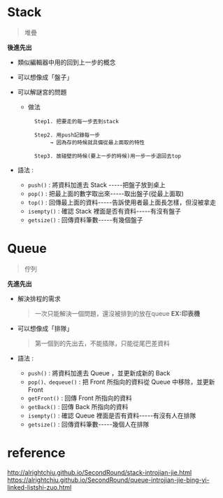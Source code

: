 # Stack
>堆疊

**後進先出**
* 類似編輯器中用的回到上一步的概念

* 可以想像成「盤子」
      
* 可以解謎宮的問題
	* 做法
	
      		Step1. 把要走的每一步丟到stack
             
     		Step2. 用push記錄每一步
		      	 → 因為存的時候就具備從最上面取的特性	
		       
			Step3. 故碰壁的時候(要上一步的時候)用一步一步退回去top
	
* 語法 :
	* `push()`    : 將資料加進去 Stack -----把盤子放到桌上
	* `pop()`     : 把最上面的數字取出來-----取出盤子(從最上面取)
	* `top()`     : 回傳最上面的資料-----告訴使用者最上面長怎樣，但沒被拿走
	* `isempty()` : 確認 Stack 裡面是否有資料-----有沒有盤子
	* `getsize()` : 回傳資料筆數-----有幾個盤子

# Queue
>佇列

**先進先出**
* 解決排程的需求 
  >一次只能解決一個問題，還沒被排到的放在queue 
     **EX:印表機**
* 可以想像成「排隊」
  >第一個到的先出去，不能插隊，只能從尾巴差資料

* 語法 : 
 	* `push()`           : 將資料加進去 Queue ，並更新成新的 Back
	* `pop()、dequeue()` : 把 Front 所指向的資料從 Queue 中移除，並更新 Front
	* `getFront()`       : 回傳 Front 所指向的資料
 	* `getBack()`        : 回傳 Back 所指向的資料
	* `isempty()`        : 確認 Queue 裡面是否有資料-----有沒有人在排隊
	* `getsize()`        : 回傳資料筆數-----幾個人在排隊

# reference
http://alrightchiu.github.io/SecondRound/stack-introjian-jie.html
https://alrightchiu.github.io/SecondRound/queue-introjian-jie-bing-yi-linked-listshi-zuo.html


